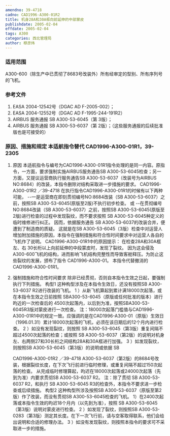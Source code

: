 ```yaml
---
amendno: 39-4718
cadno: CAD1996-A300-01R2
title: 机身28A和30A框向前延伸的中部蒙皮
publishdate: 2005-02-04
effdate: 2005-02-04
tags: A300
categories: 西北管理局
author: 穆彦炜
---
```


### 适用范围 
A300-600（除生产中已贯彻了8683号改装外）所有经审定的型别、所有序列号的飞机。

### 参考文件
1) EASA 2004-12542号（DGAC AD F-2005-002）； 
2) EASA 2004-12552号（DGAC AD F-1995-244-191R2） 
3) AIRBUS 服务通报 SB A300-53-6045（第 3版）； 
4) AIRBUS 服务通报 SB A300-53-6037（第 2版）；（这些服务通报的后续批准版也是可接受的）


### 原因、措施和规定 本适航指令替代 CAD1996-A300-01R1，39-2305 
1. 原因 
本适航指令与编号为CAD1996-A300-01R1指令处理的是同一内容。原指令，一方面，要求强制实施AIRBUS服务通告SB A300-53-6045检查；另一方面，又提议运营商执行服务通告SB A300-53-6037（改装号为AIRBUS NO:8684）的改装，本指令删除对结构采取进一步措施的要求。 
       CAD1996-A300-01R2  ／39-4718 
在执行指令CAD1996-A300-01R1的时候有以下两种可能， 
--一是运营商在即刻贯彻编号NO:8684改装（SB A300-53-6037）之前，按照SB A300-53-6045(原版至2版)不执行初步检查。 
或 
--在贯彻编号NO:8684改装（SB A300-53-6037）之前，按照SB A300-53-6045(原版至2版)进行检查的过程中发现裂纹，而不要求按照 SB A300-53-6045种定义的临时维修进行纠正。 
因而，依据服务通告 SB A300-53-6037的改装合并，便遭到了制造商的质疑。 
这就是在SB A300-53-6045（3版）检查中对运营人增加附加措施的原因，本指令在强制措施和符合性时间要求中对运营人各自的飞机作了说明。 
CAD1996-A300-01R1中的原因提示： 
在检查28A和30A框左、右 30长桁以上向前延伸的中段蒙皮时，发现了裂纹。 
因为这会侵及A300-600飞机的结构，进而影响飞机结构完整性而导致客舱释压。为防止这些裂纹的发展，颁布了指令 CAD1996-A300-01。
本指令代替撤消的CAD1996-A300-01R1。 
2. 	强制措施和符合性时间要求 除非已经贯彻，否则自本指令生效之日起，要强制执行下列措施。 构型1 
这种构型涉及在本指令生效日，还没有按照SB A300-53-6037 R2进行改装的飞机。 1 ）从新飞机算起到累计满18000次起落，或在本指令生效之日前按照 SBA300-53-6045（原版或任何批准的版本）进行昀近的一次检查后的 4500次起落内，以后到为准，按照SBA300-53-6045R3版对蒙皮进行一次检查。 注：18000次起落门槛值与CAD1996-A300-01R1中的规定一致。应强调的是在CAD1996-A300-01（原版）生效日（1996.01.31）累计18000次起落的飞机，必须在该日期后的12个月内进行检查。 
2
）如没有发现裂纹，则按照 SB A300-53-6045（第3版）重复间隔不超过4500次起落的检查；或按照 SB A300-53-6037（第2版）的说明对机身左、右两侧27和30长桁之间结构28A和30A框进行加强。 
3
）如发现裂纹，则按照SB A300-53-6045（第3版）的说明或依据 SB 

       CAD1996-A300-01R2  ／39-4718 
A300-53-6037（第2版）的8684号改装，根据裂纹长度，在下次飞行前进行临时修理，或重复间隔不超过150次起落的检查。 
从完成临时修理算起，昀迟在18000次起落或24000次起落（先到为准）内要求贯彻SB A300-53-6037 R2。 注：除了贯彻 SB A300-53-6037 R2，和执行 SB A300-53-6045 R3的检查外，本指令不要求进一步检查或后续措施。 构型2 
这种构型所涉及按照SB A300-53-6037（原版至第2版）作了改装，而没有贯彻SB A300-53-6045检查的飞机。 
1）在2400次起落或本指令生效的昀迟18个月内（以先到为准），按照 SB A300-53-6045（第3版）说明对蒙皮进行检查。 
2
）如发现了裂纹，则按照SB A300-53-0283（第3版）测定其长度。在下一次飞行前，请与空客取得联系，他们会给出说明和合适的修理办法。 
3
）如没有发现裂纹，则按照本指令的要求可不采取进一步的措施。

